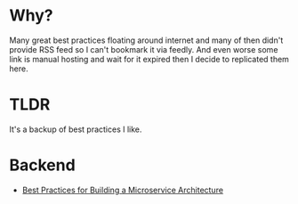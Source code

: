 # Why?
Many great best practices floating around internet and many of then didn't provide RSS feed so I can't bookmark it via feedly. And even worse some link is manual hosting and wait for it expired then I decide to replicated them here.

# TLDR
It's a backup of best practices I like.

# Backend
- [Best Practices for Building a Microservice Architecture](best-practices-for-building-a-microservice-architecture.md)